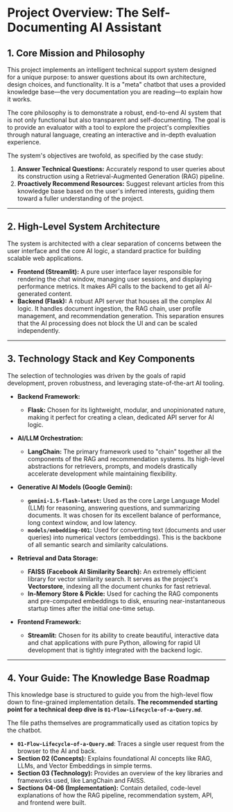 # Project Overview: The Self-Documenting AI Assistant

## 1. Core Mission and Philosophy
This project implements an intelligent technical support system designed for a unique purpose: to answer questions about its own architecture, design choices, and functionality. It is a "meta" chatbot that uses a provided knowledge base—the very documentation you are reading—to explain how it works.

The core philosophy is to demonstrate a robust, end-to-end AI system that is not only functional but also transparent and self-documenting. The goal is to provide an evaluator with a tool to explore the project's complexities through natural language, creating an interactive and in-depth evaluation experience.

The system's objectives are twofold, as specified by the case study:
1.  **Answer Technical Questions:** Accurately respond to user queries about its construction using a Retrieval-Augmented Generation (RAG) pipeline.
2.  **Proactively Recommend Resources:** Suggest relevant articles from this knowledge base based on the user's inferred interests, guiding them toward a fuller understanding of the project.

---

## 2. High-Level System Architecture
The system is architected with a clear separation of concerns between the user interface and the core AI logic, a standard practice for building scalable web applications.

*   **Frontend (Streamlit):** A pure user interface layer responsible for rendering the chat window, managing user sessions, and displaying performance metrics. It makes API calls to the backend to get all AI-generated content.
*   **Backend (Flask):** A robust API server that houses all the complex AI logic. It handles document ingestion, the RAG chain, user profile management, and recommendation generation. This separation ensures that the AI processing does not block the UI and can be scaled independently.

---

## 3. Technology Stack and Key Components
The selection of technologies was driven by the goals of rapid development, proven robustness, and leveraging state-of-the-art AI tooling.

*   **Backend Framework:**
    *   **Flask:** Chosen for its lightweight, modular, and unopinionated nature, making it perfect for creating a clean, dedicated API server for AI logic.

*   **AI/LLM Orchestration:**
    *   **LangChain:** The primary framework used to "chain" together all the components of the RAG and recommendation systems. Its high-level abstractions for retrievers, prompts, and models drastically accelerate development while maintaining flexibility.

*   **Generative AI Models (Google Gemini):**
    *   **`gemini-1.5-flash-latest`:** Used as the core Large Language Model (LLM) for reasoning, answering questions, and summarizing documents. It was chosen for its excellent balance of performance, long context window, and low latency.
    *   **`models/embedding-001`:** Used for converting text (documents and user queries) into numerical vectors (embeddings). This is the backbone of all semantic search and similarity calculations.

*   **Retrieval and Data Storage:**
    *   **FAISS (Facebook AI Similarity Search):** An extremely efficient library for vector similarity search. It serves as the project's **Vectorstore**, indexing all the document chunks for fast retrieval.
    *   **In-Memory Store & Pickle:** Used for caching the RAG components and pre-computed embeddings to disk, ensuring near-instantaneous startup times after the initial one-time setup.

*   **Frontend Framework:**
    *   **Streamlit:** Chosen for its ability to create beautiful, interactive data and chat applications with pure Python, allowing for rapid UI development that is tightly integrated with the backend logic.

---

## 4. Your Guide: The Knowledge Base Roadmap
This knowledge base is structured to guide you from the high-level flow down to fine-grained implementation details. **The recommended starting point for a technical deep dive is `01-Flow-Lifecycle-of-a-Query.md`**.

The file paths themselves are programmatically used as citation topics by the chatbot.

*   **`01-Flow-Lifecycle-of-a-Query.md`**: Traces a single user request from the browser to the AI and back.
*   **Section 02 (Concepts):** Explains foundational AI concepts like RAG, LLMs, and Vector Embeddings in simple terms.
*   **Section 03 (Technology):** Provides an overview of the key libraries and frameworks used, like LangChain and FAISS.
*   **Sections 04-06 (Implementation):** Contain detailed, code-level explanations of how the RAG pipeline, recommendation system, API, and frontend were built.